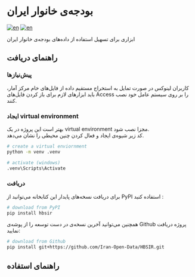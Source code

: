 # بودجه‌ی خانوار ایران

[![en](https://img.shields.io/badge/lang-en-red.svg)](https://github.com/Iran-Open-Data/HBSIR/blob/main/README.md)
[![en](https://img.shields.io/badge/lang-fa-green.svg)](https://github.com/Iran-Open-Data/HBSIR/blob/main/README.fa.md)

ابزاری برای تسهیل استفاده از داده‌های بودجه‌ی خانوار ایران

## راهنمای دریافت
###  پیش‌نیازها
کاربران لینوکس در صورت تمایل به استخراج مستقیم داده از فایل‌های خام مرکز آمار، باید ابزارهای لازم برای باز کردن فایل‌های Access را بر روی سیستم عامل خود نصب کنند.

### ایجاد virtual  environment  
بهتر است این پروژه در یک virtual  environment مجزا نصب شود.  
کد زیر شیوه‌ی ایجاد و فعال کردن چنین محیطی را نشان می‌دهد.
```bash
# create a virtual enviornment
python -m venv .venv

# activate (windows)
.venv\Scripts\Activate
```

### دریافت
برای دریافت نسخه‌های پایدار این کتابخانه می‌توانید از PyPI استفاده کنید :

```bash
# download from PyPI
pip install hbsir
```

همچنین می‌توانید آخرین نسخه‌ی در دست توسعه را از پوشه‌ی Github پروژه دریافت نمایید:
```bash
# download from Github  
pip install git+https://github.com/Iran-Open-Data/HBSIR.git
```

## راهنمای استفاده
